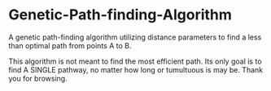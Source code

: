 # Genetic-Path-finding-Algorithm
A genetic path-finding algorithm utilizing distance parameters to find a less than optimal path from points A to B.

This algorithm is not meant to find the most efficient path.  Its only goal is to find A SINGLE pathway, no matter how long or tumultuous is may be.
Thank you for browsing.

